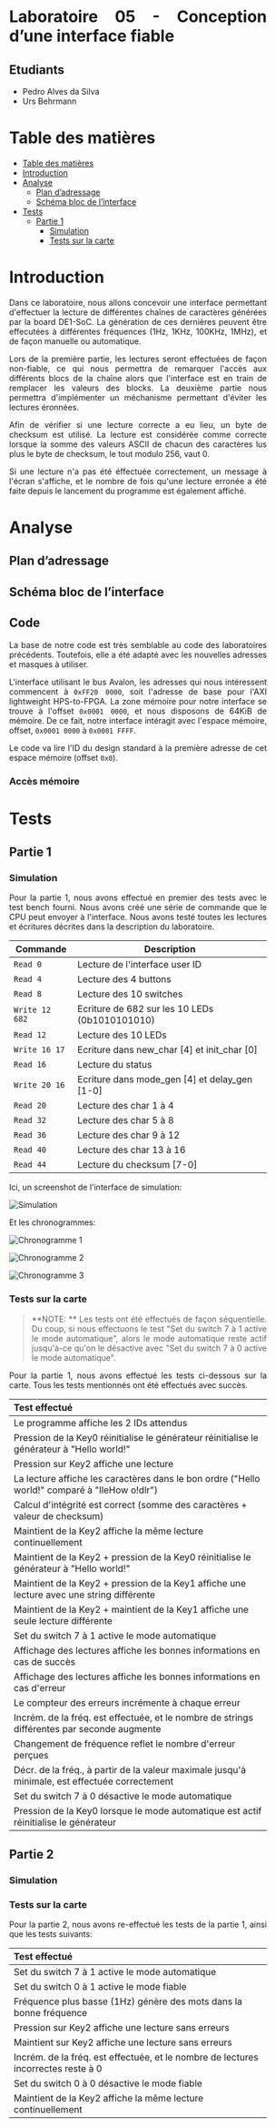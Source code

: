<div align="justify" style="margin-right:25px;margin-left:25px">

# Laboratoire 05 - Conception d’une interface fiable <!-- omit from toc -->

## Etudiants

- Pedro Alves da Silva
- Urs Behrmann

# Table des matières

- [Table des matières](#table-des-matières)
- [Introduction](#introduction)
- [Analyse](#analyse)
  - [Plan d’adressage](#plan-dadressage)
  - [Schéma bloc de l’interface](#schéma-bloc-de-linterface)
- [Tests](#tests)
  - [Partie 1](#partie-1)
    - [Simulation](#simulation)
    - [Tests sur la carte](#tests-sur-la-carte)

# Introduction

Dans ce laboratoire, nous allons concevoir une interface permettant d'effectuer la lecture de
différentes chaînes de caractères générées par la board DE1-SoC. La génération de ces dernières
peuvent être effecutées à différentes fréquences (1Hz, 1KHz, 100KHz, 1MHz), et de façon manuelle ou
automatique.

Lors de la première partie, les lectures seront effectuées de façon non-fiable, ce qui
nous permettra de remarquer l'accès aux différents blocs de la chaîne alors que l'interface est en
train de remplacer les valeurs des blocks. La deuxième partie nous permettra d'implémenter un
méchanisme permettant d'éviter les lectures éronnées.

Afin de vérifier si une lecture correcte a eu lieu, un byte de checksum est utilisé. La lecture est
considérée comme correcte lorsque la somme des valeurs ASCII de chacun des caractères lus plus le
byte de checksum, le tout modulo 256, vaut 0.

Si une lecture n'a pas été éffectuée correctement, un message à l'écran s'affiche, et le nombre de
fois qu'une lecture erronée a été faite depuis le lancement du programme est également affiché.


# Analyse

## Plan d’adressage


## Schéma bloc de l’interface


## Code

La base de notre code est très semblable au code des laboratoires précédents. Toutefois, elle a été
adapté avec les nouvelles adresses et masques à utiliser.

L'interface utilisant le bus Avalon, les adresses qui nous intéressent commencent à `0xFF20 0000`,
soit l'adresse de base pour l'AXI lightweight HPS-to-FPGA. La zone mémoire pour notre interface
se trouve à l'offset `0x0001 0000`, et nous disposons de 64KiB de mémoire. De ce fait, notre
interface intéragit avec l'espace mémoire, offset, `0x0001 0000` à `0x0001 FFFF`.

Le code va lire l'ID du design standard à la première adresse de cet espace mémoire (offset `0x0`).

### Accès mémoire


# Tests

## Partie 1

### Simulation

Pour la partie 1, nous avons effectué en premier des tests avec le test bench fourni. Nous avons créé une série de commande que le CPU peut envoyer à l'interface. Nous avons testé toutes les lectures et écritures décrites dans la description du laboratoire.

| Commande       | Description                                    |
| -------------- | ---------------------------------------------- |
| `Read 0`       | Lecture de l'interface user ID                 |
| `Read 4`       | Lecture des 4 buttons                          |
| `Read 8`       | Lecture des 10 switches                        |
| `Write 12 682` | Ecriture de 682 sur les 10 LEDs (0b1010101010) |
| `Read 12`      | Lecture des 10 LEDs                            |
| `Write 16 17`  | Ecriture dans new_char [4] et init_char [0]    |
| `Read 16`      | Lecture du status                              |
| `Write 20 16`  | Ecriture dans mode_gen [4]  et delay_gen [1-0] |
| `Read 20`      | Lecture des char 1 à 4                         |
| `Read 32`      | Lecture des char 5 à 8                         |
| `Read 36`      | Lecture des char 9 à 12                        |
| `Read 40`      | Lecture des char 13 à 16                       |
| `Read 44`      | Lecture du checksum [7-0]                      |

Ici, un screenshot de l'interface de simulation:

![Simulation](/imgs/p1_test1_0.png)

Et les chronogrammes:

![Chronogramme 1](/imgs/p1_test1_1.png)

![Chronogramme 2](/imgs/p1_test1_2.png)

![Chronogramme 3](/imgs/p1_test1_3.png)


### Tests sur la carte

> **NOTE: ** Les tests ont été effectués de façon séquentielle. Du coup, si nous effectuons le
test "Set du switch 7 à 1 active le mode automatique", alors le mode automatique reste actif
jusqu'à-ce qu'on le désactive avec "Set du switch 7 à 0 active le mode automatique".

Pour la partie 1, nous avons effectué les tests ci-dessous sur la carte. Tous les tests mentionnés
ont été effectués avec succès.

| Test effectué                                                                                   |
|:------------------------------------------------------------------------------------------------|
| Le programme affiche les 2 IDs attendus                                                         |
| Pression de la Key0 réinitialise le générateur réinitialise le générateur à "Hello world!"      |
| Pression sur Key2 affiche une lecture                                                           |
| La lecture affiche les caractères dans le bon ordre ("Hello world!" comparé à "lleHow o!dlr")   |
| Calcul d'intégrité est correct (somme des caractères + valeur de checksum)                      |
| Maintient de la Key2 affiche la même lecture continuellement                                    |
| Maintient de la Key2 + pression de la Key0 réinitialise le générateur à "Hello world!"          |
| Maintient de la Key2 + pression de la Key1 affiche une lecture avec une string différente       |
| Maintient de la Key2 + maintient de la Key1 affiche une seule lecture différente                |
| Set du switch 7 à 1 active le mode automatique                                                  |
| Affichage des lectures affiche les bonnes informations en cas de succès                         |
| Affichage des lectures affiche les bonnes informations en cas d'erreur                          |
| Le compteur des erreurs incrémente à chaque erreur                                              |
| Incrém. de la fréq. est effectuée, et le nombre de strings différentes par seconde augmente     |
| Changement de fréquence reflet le nombre d'erreur perçues                                       |
| Décr. de la fréq., à partir de la valeur maximale jusqu'à minimale, est effectuée correctement  |
| Set du switch 7 à 0 désactive le mode automatique                                               |
| Pression de la Key0 lorsque le mode automatique est actif réinitialise le générateur            |

## Partie 2

### Simulation


### Tests sur la carte

Pour la partie 2, nous avons re-effectué les tests de la partie 1, ainsi que les tests suivants:

| Test effectué                                                                                   |
|:------------------------------------------------------------------------------------------------|
| Set du switch 7 à 1 active le mode automatique                                                  |
| Set du switch 0 à 1 active le mode fiable                                                       |
| Fréquence plus basse (1Hz) génère des mots dans la bonne fréquence                              |
| Pression sur Key2 affiche une lecture sans erreurs                                              |
| Maintient sur Key2 affiche une lecture sans erreurs                                             |
| Incrém. de la fréq. est effectuée, et le nombre de lectures incorrectes reste à 0               |
| Set du switch 0 à 0 désactive le mode fiable                                                    |
| Maintient de la Key2 affiche la même lecture continuellement                                    |
